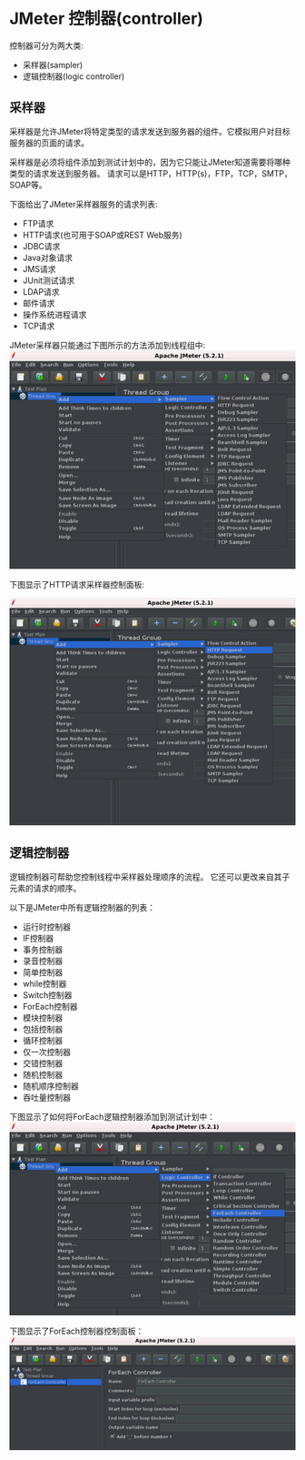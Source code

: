 # JMeter 控制器(controller)

控制器可分为两大类:

- 采样器(sampler)
- 逻辑控制器(logic controller)

##  采样器

采样器是允许JMeter将特定类型的请求发送到服务器的组件。它模拟用户对目标服务器的页面的请求。

采样器是必须将组件添加到测试计划中的，因为它只能让JMeter知道需要将哪种类型的请求发送到服务器。 请求可以是HTTP，HTTP(s)，FTP，TCP，SMTP，SOAP等。

下面给出了JMeter采样器服务的请求列表:

- FTP请求
- HTTP请求(也可用于SOAP或REST Web服务)
- JDBC请求
- Java对象请求
- JMS请求
- JUnit测试请求
- LDAP请求
- 邮件请求
- 操作系统进程请求
- TCP请求

JMeter采样器只能通过下图所示的方法添加到线程组中:
![image-20200422084426878](./images/controller-sample.png)

下图显示了HTTP请求采样器控制面板:

![image-20200422084504047](./images/controller-http-sample.png)

## 逻辑控制器

逻辑控制器可帮助您控制线程中采样器处理顺序的流程。 它还可以更改来自其子元素的请求的顺序。

以下是JMeter中所有逻辑控制器的列表：

- 运行时控制器
- IF控制器
- 事务控制器
- 录音控制器
- 简单控制器
- while控制器
- Switch控制器
- ForEach控制器
- 模块控制器
- 包括控制器
- 循环控制器
- 仅一次控制器
- 交错控制器
- 随机控制器
- 随机顺序控制器
- 吞吐量控制器

下图显示了如何将ForEach逻辑控制器添加到测试计划中：
![image-20200422084612194](./images/controller-logic.png)

下图显示了ForEach控制器控制面板：
![image-20200422084639398](./images/controller-logic-foreach.png)

